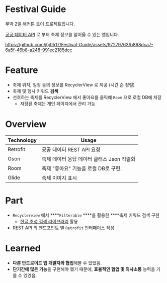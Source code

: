 # Festival Guide
무박 2일 해커톤 토이 프로젝트입니다. 

[공공 데이터 API](https://www.data.go.kr/data/15101578/openapi.do#/) 로 부터 축제 정보를 얻어올 수 있는 앱입니다.

https://github.com/jhj0517/Festival-Guide/assets/97279763/b868dca7-6a5f-46b8-a248-991ec2185dcc

# Feature
- 축제 위치, 일정 등의 정보를 RecyclerView 로 제공 (시간 순 정렬)
- 축제 및 행사 키워드 **검색**
- 선호하는 축제를 RecyclerView 에서 좋아요를 클릭해 `Room` 으로 로컬 DB에 저장
    - 저장된 축제는 개인 페이지에서 관리 가능

# Overview
| Technology | Usage |
| ---------- | ----- |
| Retrofit | 공공 데이터 REST API 요청 |
| Gson | 축제 데이터 응답 데이터 클래스 Json 직렬화 |
| Room | 축제 "좋아요" 기능을 로컬 DB로 구현. |
| Glide | 축제 이미지 표시 |

# Part
- `Recyclerview` 에서 ****`Filterable` ****을 활용한 ****축제 키워드 검색 구현
    - [한글 초성 검색 라이브러리](https://github.com/jhj0517/KoreanChoseongSearch) 활용
- REST API 의 엔드포인트 별 `Retrofit` 인터페이스 작성

# Learned
- **다른 안드로이드 앱 개발자와 협업**해볼 수 있었음.
- **단기간에 많은 기능**을 구현해야 했기 때문에, **효율적인 협업 및 의사소통** 능력을 기를 수 있었음.
  
